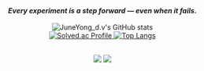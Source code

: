 <div align="center">
  <strong><em>Every experiment is a step forward — even when it fails.</em></strong>
</div>

<br/>

<div align="center">

  <img src="https://github-readme-stats-zeta-rosy-98.vercel.app/api?username=yousirong&show_icons=true&bg_color=30,e96443,904e95&title_color=fff&text_color=fff&count_private=true&include_all_commits=true" alt="JuneYong_d.v's GitHub stats" />

  <br/>

  <a href="https://solved.ac/dlwndyd/">
    <img src="http://mazassumnida.wtf/api/v2/generate_badge?boj=dlwndyd" alt="Solved.ac Profile" />
  </a>

  <a href="https://github.com/xooyong/github-readme-stats">
    <img src="https://github-readme-stats.vercel.app/api/top-langs/?username=xooyong&layout=compact" alt="Top Langs" />
  </a>

</div>

<br/>

<p align="center">
  <img src="https://img.shields.io/badge/python-3670A0?style=for-the-badge&logo=python&logoColor=ffdd54" />
  <img src="https://img.shields.io/badge/PyTorch-%23EE4C2C.svg?style=for-the-badge&logo=PyTorch&logoColor=white" />
</p>
